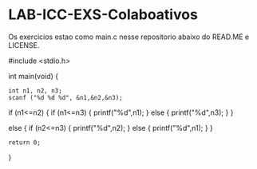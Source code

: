 # LAB-ICC-EXS-Colaboativos


Os exercicios estao como main.c nesse repositorio abaixo do READ.ME e LICENSE.






#include <stdio.h>

int main(void) {

	int n1, n2, n3; 
	scanf ("%d %d %d", &n1,&n2,&n3);

if (n1<=n2) { 
	if (n1<=n3) { 
		printf("%d",n1);
		}
	else { 
		printf("%d",n3);
		} 
} 

else { 
	if (n2<=n3) {
		printf("%d",n2);
		} 
	else { 
		printf("%d",n1);
		} 
	} 

	return 0;
}
